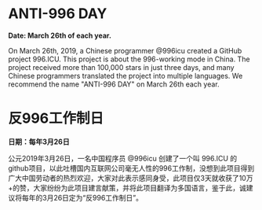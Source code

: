ANTI-996 DAY
===

**Date: March 26th of each year.**

On March 26th, 2019, a Chinese programmer @996icu created a GitHub project 996.ICU. This project is about the 996-working mode in China. The project received more than 100,000 stars in just three days, and many Chinese programmers translated the project into multiple languages. We recommend the name "ANTI-996 DAY" on March 26th each year.



反996工作制日
===

**日期：每年3月26日**

公元2019年3月26日，一名中国程序员 @996icu 创建了一个叫 996.ICU 的github项目，以此吐槽国内互联网公司毫无人性的996工作制，没想到此项目得到广大中国劳动者的热烈欢迎，大家对此表示感同身受，此项目仅3天就收获了10万+的赞，大家纷纷为此项目建言献策，并将此项目翻译为多国语言，鉴于此，诚建议将每年的3月26日定为“反996工作制日”。
